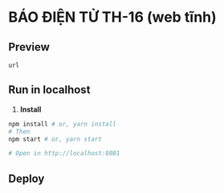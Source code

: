 # BÁO ĐIỆN TỬ TH-16 (web tĩnh)

## Preview
`url`

## Run in localhost

1. **Install**
```bash
npm install # or, yarn install
# Then
npm start # or, yarn start

# Open in http://localhost:8081
```

## Deploy

